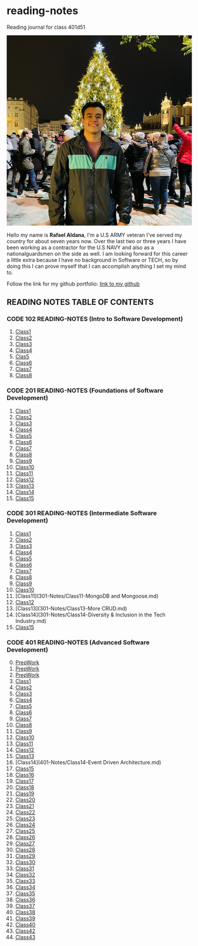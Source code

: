 # reading-notes

Reading journal for class 401d51

![Picofme](IMG-1807.jpg)

Hello my name is **Rafael Aldana**, I'm a U.S ARMY veteran I've served my country for about seven years now. Over the last two or three years I have been working as a contractor for the U.S NAVY and also as a nationalguardsmen on the side as well. I am looking forward for this career a little extra because I have no background in Software or TECH, so by doing this I can prove myself that I can accomplish anything I set my mind to.

Follow the link for my github portfolio: [link to my github](https://github.com/Rafael-Aldana)

## READING NOTES TABLE OF CONTENTS

### CODE 102 READING-NOTES (Intro to Software Development)

1. [Class1](102-Notes/Class1-Markdown-notes.md)
2. [Class2](102-Notes/Class2-Coder'sComputer-notes.md)
3. [Class3](102-Notes/Class3-RevisionsAndTheCloud-notes.md)
4. [Class4](102-Notes/Class4-StructureWebPagesWithHTML-notes.md)
5. [Clas5](102-Notes/Class5-DesignWebPagesWithCSS-notes.md)
6. [Class6](102-Notes/Class6-DynamicWebPagesWithJavaScript-notes.md)
7. [Class7](102-Notes/Class7-ProgrammingWithJavaScript-notes.md)
8. [Class8](102-Notes/Class8-OperatorsAndLoops-notes.md)

### CODE 201 READING-NOTES (Foundations of Software Development)

1. [Class1](201-Notes/Class1notes.md)
2. [Class2](201-Notes/Class2notes.md)
3. [Class3](201-Notes/Class3notes.md)
4. [Class4](201-Notes/Class4notes.md)
5. [Class5](201-Notes/Class5notes.md)
6. [Class6](201-Notes/Class6notes.md)
7. [Class7](201-Notes/Class7notes.md)
8. [Class8](201-Notes/Class8notes.md)
9. [Class9](201-Notes/Class9notes.md)
10. [Class10](201-Notes/Class10notes.md)
11. [Class11](201-Notes/Class11notes.md)
12. [Class12](201-Notes/Class12notes.md)
13. [Class13](201-Notes/Class13notes.md)
14. [Class14](201-Notes/Class14notes.md)
15. [Class15](201-Notes/Class15notes.md)

### CODE 301 READING-NOTES (Intermediate Software Development)

1. [Class1](301-Notes/Class1-Intro-to-React-&-Components.md)
2. [Class2](301-Notes/Class2-State-and-Props.md)
3. [Class3](301-Notes/Class3-Passing-Functions-as-Props.md)
4. [Class4](301-Notes/Class4-React&Forms.md)
5. [Class5](301-Notes/Class5-Putting-it-all-together.md)
6. [Class6]()
7. [Class7]()
8. [Class8]()
9. [Class9]()
10. [Class10]()
11. [Class11](301-Notes/Class11-MongoDB and Mongoose.md)
12. [Class12]()
13. [Class13](301-Notes/Class13-More CRUD.md)
14. [Class14](301-Notes/Class14-Diversity & Inclusion in the Tech Industry.md)
15. [Class15](301-Notes/Class15-Authentication.md)

### CODE 401 READING-NOTES (Advanced Software Development)

0. [PrepWork](401-Notes/Prework.md)
1. [PrepWork](401-Notes/Prework2.md)
2. [PrepWork](401-Notes/Prework3.md)
3. [Class1](401-Notes/Class1-NodeEcosystem.md)
4. [Class2](401-Notes/Class2-Class2-Express-NPM-TDD-CI.md)
5. [Class3](401-Notes/Class3-Express-REST-API.md)
6. [Class4](401-Notes/Class4-Data-Modeling.md)
7. [Class5](401-Notes/Class5-Linked-Lists.md)
8. [Class6](401-Notes/Class6-Authentication.md)
9. [Class7](401-Notes/Class7-Bearer-Authorization.md)
10. [Class8](401-Notes/Class8-Access-Control-(ACL).md)
11. [Class9](401-Notes/Class9-Authorization-Authentication.md)
12. [Class10](401-Notes/Class10-Stacks-and-Queues.md)
13. [Class11](401-Notes/Class11-Event-Driven-Applications.md)
14. [Class12](401-Notes/Class12-Socket.io.md)
15. [Class13](401-Notes/Class13-Message-Queues.md)
15. [Class14](401-Notes/Class14-Event Driven Architecture.md)
16. [Class15](401-Notes/Class15-Tree.md)
17. [Class16](401-Notes/Class16-AWS:Cloud-Servers.md)
18. [Class17](401-Notes/Class17-AWS:S3-and-Lambda.md)
19. [Class18](401-Notes/Class18-AWS:API-Dynamo-and-Lambda.md)
20. [Class19](401-Notes/Class19-AWS:Events.md)
21. [Class20](401-Notes/Class20)
22. [Class21](401-Notes/Class21)
23. [Class22](401-Notes/Class22.md)
24. [Class23](401-Notes/Class23.md)
25. [Class24](401-Notes/Class24.md)
26. [Class25](401-Notes/Class25.md)
27. [Class26](401-Notes/Class26-Component-Based-UI.md)
28. [Class27](401-Notes/Class27-useState()-Hook.md)
29. [Class28](401-Notes/Class28-Component-Lifecycle-useEffect-Hook.md)
30. [Class29](401-Notes/Class29-Advanced-State-with-Reducers.md)
31. [Class30](401-Notes/Class30-Hash-Tables.md)
31. [Class31](401-Notes/Class31-Context-API.md)
32. [Class32](401-Notes/Class32-Context-API-Behaviors.md)
33. [Class33](401-Notes/Class33-Login-and-Auth.md)
34. [Class34](401-Notes/Class34-API-Integration.md)
35. [Class35](401-Notes/Class35-Graphs.md)
36. [Class36](401-Notes/Class36-Application-State-with-Redux.md)
37. [Class37](4401-Notes/Class37-Redux-Combined-Reducers.md)
38. [Class38](401-Notes/Class38-Redux-Async-Actions.md)
39. [Class39](401-Notes/Class39-Redux-Additional-topics.md)
40. [Class40](401-Notes/Class40-React-Native.md)
42. [Class42](401-Notes/Class42-Ethics.md)
43. [Class43](401-Notes/Class43-OSS-Contributions.md)